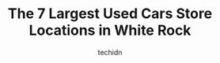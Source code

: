 ---
layout: ampstory
image: https://i0.wp.com/www.auto.or.id/wp-content/uploads/2023/06/mainland-motors-0-white-rock-1686327061.png?resize=640,853
author: techidn
featured: false
description: White Rock, British Columbia, Canada is a haven for Used Cars enthusiasts, boasting an impressive array of 7 top-notch establishments. Whether youre a seasoned connoisseur or simply curious
title: The 7 Largest Used Cars Store Locations in White Rock
cover:
   title: The 7 Largest Used Cars Store Locations in White Rock
   subtitle: AUTO.OR.ID
   background: https://www.auto.or.id/wp-content/uploads/2023/06/mainland-motors-0-white-rock-1686327061.png

pages: 
 - layout: thirds
   top: <h1>#1 Murray Hyundai White Rock Surrey</h1>
   bottom: "<p>Hyundai Ultimate Tucson PHEV order was placed here in October 2021, and due to current demand, I received my vehicle yesterday from Murray Hyundai White Rock dealership. </p>"
   background: https://www.auto.or.id/wp-content/uploads/2023/06/mainland-motors-1-white-rock-1686327062.jpeg
   backgroundblur: true
 - layout: thirds
   top: <h1>#2 Mainland Motors</h1>
   bottom: "<p>13307 King George Blvd, Surrey, BC V3T 2T3, Canada</p>"
   background: https://www.auto.or.id/wp-content/uploads/2023/06/mainland-motors-2-white-rock-1686327063.jpeg
   cta:
      link: https://www.auto.or.id/the-7-largest-used-cars-store-locations-in-white-rock/
      text: The 7 Largest Used Cars Store Locations in White Rock
 - layout: thirds
   top: <h1>#3 White Rock Volkswagen</h1>
   bottom: "<p>2092 152 St, Surrey, BC V4A 4N8, Canada</p>"
   background: https://images.unsplash.com/photo-1608315397378-2c9895eade16?ixlib=rb-4.0.3&ixid=MnwxMjA3fDB8MHxwaG90by1wYWdlfHx8fGVufDB8fHx8&auto=format&fit=crop&w=640&h=853&q=80
   cta:
      link: https://www.auto.or.id/the-7-largest-used-cars-store-locations-in-white-rock/
      text: The 7 Largest Used Cars Store Locations in White Rock
 - layout: thirds
   top: <h1>#4 Legacy Cars</h1>
   bottom: "<p>12473 King George Blvd, Surrey, BC V3V 3K3, Canada</p>"
   background: https://images.unsplash.com/photo-1592853625511-ad0edcc69c07?ixlib=rb-4.0.3&ixid=MnwxMjA3fDB8MHxwaG90by1wYWdlfHx8fGVufDB8fHx8&auto=format&fit=crop&w=640&h=853&q=80
   cta:
      link: https://www.auto.or.id/the-7-largest-used-cars-store-locations-in-white-rock/
      text: The 7 Largest Used Cars Store Locations in White Rock
 - layout: thirds
   top: <h1>#5 Ocean Park Ford</h1>
   bottom: "<p>3050 King George Blvd, Surrey, BC V4P 1A2, Canada</p>"
   background: https://images.unsplash.com/photo-1619844175348-a10c44e6f66a?ixlib=rb-4.0.3&ixid=MnwxMjA3fDB8MHxwaG90by1wYWdlfHx8fGVufDB8fHx8&auto=format&fit=crop&w=640&h=853&q=80
   cta:
      link: https://www.auto.or.id/the-7-largest-used-cars-store-locations-in-white-rock/
      text: The 7 Largest Used Cars Store Locations in White Rock
 - layout: thirds
   top: <h1>#6 White Rock Honda</h1>
   bottom: "<p>2466 King George Blvd, Surrey, BC V4P 1H5, Canada</p>"
   background: https://images.unsplash.com/photo-1622407760454-0a091d4c6cdf?ixlib=rb-4.0.3&ixid=MnwxMjA3fDB8MHxwaG90by1wYWdlfHx8fGVufDB8fHx8&auto=format&fit=crop&w=640&h=853&q=80
   cta:
      link: https://www.auto.or.id/the-7-largest-used-cars-store-locations-in-white-rock/
      text: The 7 Largest Used Cars Store Locations in White Rock
 - layout: thirds
   top: <h1>#7 A1 AUTO</h1>
   bottom: "<p>12860 King George Blvd, Surrey, BC V3T 2S9, Canada</p>"
   background: https://images.unsplash.com/photo-1641921966132-371cca4de3a1?ixlib=rb-4.0.3&ixid=MnwxMjA3fDB8MHxwaG90by1wYWdlfHx8fGVufDB8fHx8&auto=format&fit=crop&w=640&h=853&q=80
   cta:
      link: https://www.auto.or.id/the-7-largest-used-cars-store-locations-in-white-rock/
      text: The 7 Largest Used Cars Store Locations in White Rock
 - layout: thirds
   middle: Continue reading...
   background: https://images.unsplash.com/photo-1602343858784-d837e63a79c1?ixlib=rb-4.0.3&ixid=MnwxMjA3fDB8MHxwaG90by1wYWdlfHx8fGVufDB8fHx8&auto=format&fit=crop&w=640&h=853&q=80
   cta:
      link: https://www.auto.or.id/the-7-largest-used-cars-store-locations-in-white-rock/
      text: The 7 Largest Used Cars Store Locations in White Rock

---